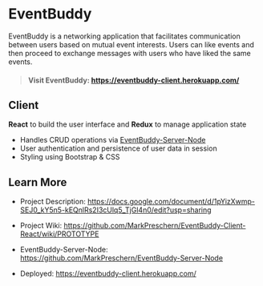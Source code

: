 # EventBuddy

EventBuddy is a networking application that facilitates communication between users based on mutual event interests. Users can like events and then proceed to exchange messages with users who have liked the same events.

> #### Visit EventBuddy:  https://eventbuddy-client.herokuapp.com/

## Client

**React** to build the user interface and **Redux** to manage application state

- Handles CRUD operations via [EventBuddy-Server-Node](https://github.com/MarkPreschern/EventBuddy-Server-Node)
- User authentication and persistence of user data in session
- Styling using Bootstrap & CSS

## Learn More

- Project Description: https://docs.google.com/document/d/1pYizXwmp-SEJ0_kY5n5-kEQnlRs2I3cUlq5_TjGl4n0/edit?usp=sharing

- Project Wiki: https://github.com/MarkPreschern/EventBuddy-Client-React/wiki/PROTOTYPE

- EventBuddy-Server-Node: https://github.com/MarkPreschern/EventBuddy-Server-Node

- Deployed: https://eventbuddy-client.herokuapp.com/



